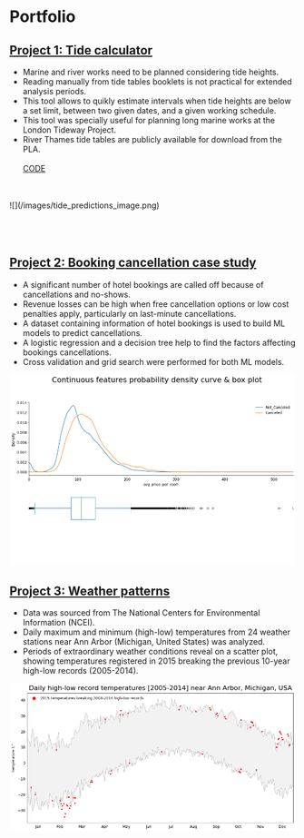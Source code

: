 # Portfolio

## [Project 1: Tide calculator](https://github.com/FranciscoGabrielMiranda/Tide_predictions)
* Marine and river works need to be planned considering tide heights.
* Reading manually from tide tables booklets is not practical for extended analysis periods.
* This tool allows to quikly estimate intervals when tide heights are below a set limit, between two given dates, and a given working schedule.
* This tool was specially useful for planning long marine works at the London Tideway Project.
* River Thames tide tables are publicly available for download from the PLA.<br /><br />
[CODE](https://github.com/FranciscoGabrielMiranda/Tide_predictions/blob/main/Tide_predictions.ipynb)
<br />
<br />
![](/images/tide_predictions_image.png)
<br />
<br />
<br />
<br />

## [Project 2: Booking cancellation case study](https://github.com/FranciscoGabrielMiranda/Hotel_bookings_cancellations)
* A significant number of hotel bookings are called off because of cancellations and no-shows.
* Revenue losses can be high when free cancellation options or low cost penalties apply, particularly on last-minute cancellations. 
* A dataset containing information of hotel bookings is used to build ML models to predict cancellations.
* A logistic regression and a decision tree help to find the factors affecting bookings cancellations.
* Cross validation and grid search were performed for both ML models. 


![](/images/booking_case_study_image.png)
## [Project 3: Weather patterns](https://github.com/FranciscoGabrielMiranda/Weather_patterns)
*  Data was sourced from The National Centers for Environmental Information (NCEI).
*  Daily maximum and minimum (high-low) temperatures from 24 weather stations near Ann Arbor (Michigan, United States) was analyzed.
*  Periods of extraordinary weather conditions reveal on a scatter plot, showing temperatures registered in 2015 breaking the previous 10-year high-low records (2005-2014).


![](/images/weather_patterns_image_1.png)
